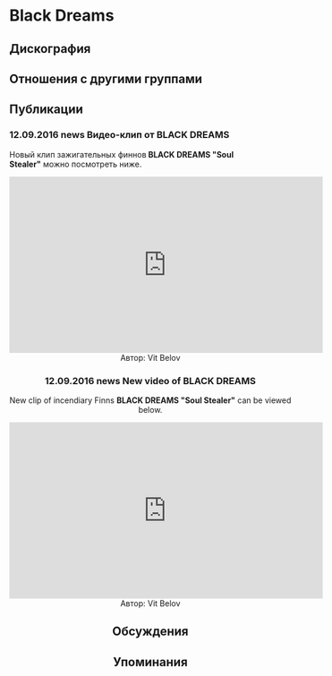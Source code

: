 # Black Dreams



## Дискография


## Отношения с другими группами


## Публикации

### 12.09.2016 news Видео-клип от BLACK DREAMS

<p>Новый клип зажигательных финнов<strong> BLACK DREAMS "Soul Stealer"</strong>&nbsp;можно посмотреть ниже. </p><p><center><iframe width="560" height="315" src="https://www.youtube.com/embed/epQFEe5CV9s" frameborder="0" allowfullscreen></iframe>
Автор: Vit Belov

### 12.09.2016 news New video of BLACK DREAMS

<p>New clip of incendiary Finns <B>BLACK DREAMS "Soul Stealer"</B> can be viewed below.</p><p><center><iframe width="560" height="315" src="https://www.youtube.com/embed/epQFEe5CV9s" frameborder="0" allowfullscreen=""></iframe> </center>
Автор: Vit Belov


## Обсуждения


## Упоминания

